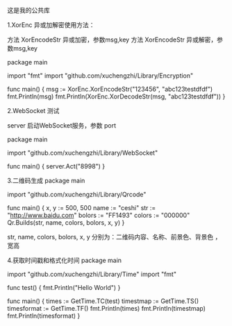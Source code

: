 这是我的公共库

1.XorEnc 异或加解密使用方法：

方法 XorEncodeStr 异或加密，参数msg,key
方法 XorEncodeStr 异或解密，参数msg,key


package main

import "fmt"
import "github.com/xuchengzhi/Library/Encryption"

func main() {
    msg := XorEnc.XorEncodeStr("123456", "abc123testdfdf")
    fmt.Println(msg)
    fmt.Println(XorEnc.XorDecodeStr(msg, "abc123testdfdf"))
}

2.WebSocket 测试

server 启动WebSocket服务，参数 port 

package main

import "github.com/xuchengzhi/Library/WebSocket"

func main() {
    server.Act("8998")
}

3.二维码生成
package main

import "github.com/xuchengzhi/Library/Qrcode"

func main() {
    x, y := 500, 500
    name := "ceshi"
    str := "http://www.baidu.com"
    bolors := "FF1493"
    colors := "000000"
    Qr.Builds(str, name, colors, bolors, x, y)
}

str, name, colors, bolors, x, y 分别为：二维码内容、名称、前景色、背景色 ，宽高

4.获取时间戳和格式化时间
package main

import "github.com/xuchengzhi/Library/Time"
import "fmt"

func test() {
    fmt.Println("Hello World")
}

func main() {
    times := GetTime.TC(test)
    timestmap := GetTime.TS()
    timesformat := GetTime.TF()
    fmt.Println(times)
    fmt.Println(timestmap)
    fmt.Println(timesformat)
}
